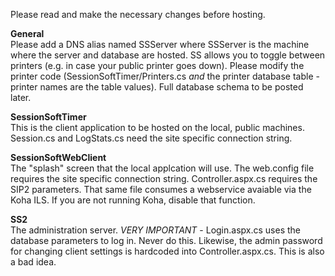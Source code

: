 Please read and make the necessary changes before hosting.

**General**<br>
Please add a DNS alias named SSServer where SSServer is the machine where the server and database are hosted.  SS allows you to toggle between printers (e.g. in case your public printer goes down).  Please modify the printer code (SessionSoftTimer/Printers.cs *and* the printer database table - printer names are the table values).  Full database schema to be posted later.   

**SessionSoftTimer**<br>
This is the client application to be hosted on the local, public machines.  Session.cs and LogStats.cs need the site specific connection string.

**SessionSoftWebClient**<br>
The "splash" screen that the local applcation will use.  The web.config file requires the site specific connection string.  Controller.aspx.cs requires the SIP2 parameters.  That same file consumes a webservice avaiable via the Koha ILS.  If you are not running Koha, disable that function.

**SS2**<br>
The administration server.  *VERY IMPORTANT* - Login.aspx.cs uses the database parameters to log in.  Never do this.  Likewise, the admin password for changing client settings is hardcoded into Controller.aspx.cs.  This is also a bad idea.

